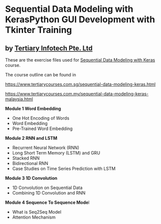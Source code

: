 # Sequential Data Modeling with KerasPython GUI Development with Tkinter Training
## by [Tertiary Infotech Pte. Ltd](https://www.tertiarycourses.com.sg/)

These are the exercise files used for [Sequential Data Modeling with Keras](https://www.tertiarycourses.com.sg/python-gui-development-with-tkinter.html) course. 

The course outline can be found in 

https://www.tertiarycourses.com.sg/sequential-data-modeling-keras.html

https://www.tertiarycourses.com.my/sequential-data-modeling-keras-malaysia.html


<p><strong>Module 1 Word Embedding</strong></p>
<ul>
<li>One Hot Encoding of Words</li>
<li>Word Embedding</li>
<li>Pre-Trained Word Embedding</li>
</ul>
<p><strong>Module 2 RNN and LSTM</strong></p>
<ul>
<li>Recurrent Neural Network (RNN)</li>
<li>Long Short Term Memory (LSTM) and GRU</li>
<li>Stacked RNN</li>
<li>Bidirectional RNN</li>
<li>Case Studies on Time Series Prediction with LSTM</li>
</ul>
<p><strong>Module 3 1D Convolution</strong></p>
<ul>
<li>1D Convolution on Sequential Data</li>
<li>Combining 1D Convolution and RNN</li>
</ul>
<p><strong>Module 4 Sequence To Sequence Mode</strong>l</p>
<ul>
<li>What is Seq2Seq Model</li>
<li>Attention Mechanism</li>
</ul>

